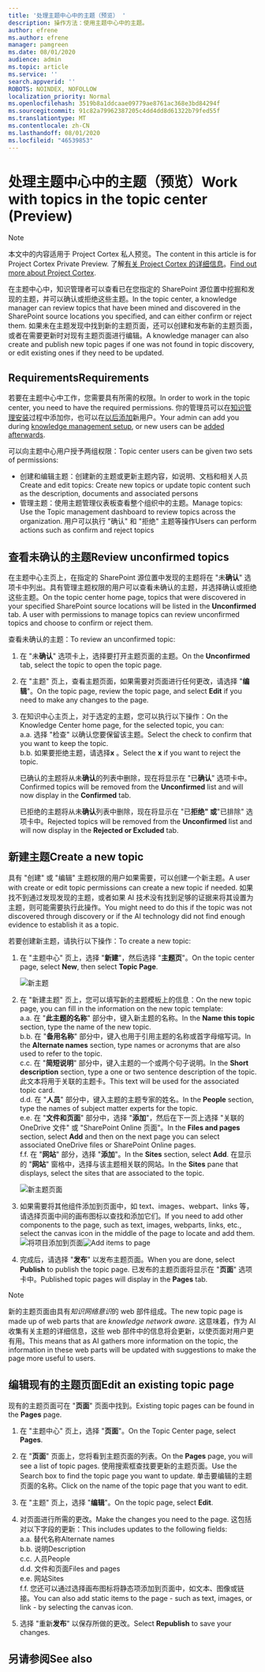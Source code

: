 ```yaml
---
title: '处理主题中心中的主题（预览） '
description: 操作方法：使用主题中心中的主题。
author: efrene
ms.author: efrene
manager: pamgreen
ms.date: 08/01/2020
audience: admin
ms.topic: article
ms.service: ''
search.appverid: ''
ROBOTS: NOINDEX, NOFOLLOW
localization_priority: Normal
ms.openlocfilehash: 3519b8a1ddcaae09779ae8761ac368e3bd84294f
ms.sourcegitcommit: 91c82a79962387205c4dd4dd8d61322b79fed55f
ms.translationtype: MT
ms.contentlocale: zh-CN
ms.lasthandoff: 08/01/2020
ms.locfileid: "46539853"
---
```

# <a name="work-with-topics-in-the-topic-center-preview"></a><span data-ttu-id="230bb-103">处理主题中心中的主题（预览）</span><span class="sxs-lookup"><span data-stu-id="230bb-103">Work with topics in the topic center (Preview)</span></span>

> [!Note] 
> <span data-ttu-id="230bb-104">本文中的内容适用于 Project Cortex 私人预览。</span><span class="sxs-lookup"><span data-stu-id="230bb-104">The content in this article is for Project Cortex Private Preview.</span></span> <span data-ttu-id="230bb-105">了解[有关 Project Cortex 的详细信息](https://aka.ms/projectcortex)。</span><span class="sxs-lookup"><span data-stu-id="230bb-105">[Find out more about Project Cortex](https://aka.ms/projectcortex).</span></span>


<span data-ttu-id="230bb-106">在主题中心中，知识管理者可以查看已在您指定的 SharePoint 源位置中挖掘和发现的主题，并可以确认或拒绝这些主题。</span><span class="sxs-lookup"><span data-stu-id="230bb-106">In the topic center, a knowledge manager can review topics that have been mined and discovered in the SharePoint source locations you specified, and can either confirm or reject them.</span></span> <span data-ttu-id="230bb-107">如果未在主题发现中找到新的主题页面，还可以创建和发布新的主题页面，或者在需要更新时对现有主题页面进行编辑。</span><span class="sxs-lookup"><span data-stu-id="230bb-107">A knowledge manager can also create and publish new topic pages if one was not found in topic discovery, or edit existing ones if they need to be updated.</span></span>

## <a name="requirements"></a><span data-ttu-id="230bb-108">Requirements</span><span class="sxs-lookup"><span data-stu-id="230bb-108">Requirements</span></span>

<span data-ttu-id="230bb-109">若要在主题中心中工作，您需要具有所需的权限。</span><span class="sxs-lookup"><span data-stu-id="230bb-109">In order to work in the topic center, you need to have the required permissions.</span></span> <span data-ttu-id="230bb-110">你的管理员可以在[知识管理安装](set-up-knowledge-network.md)过程中添加你，也可以在[以后添加](give-user-permissions-to-the-topic-center.md)新用户。</span><span class="sxs-lookup"><span data-stu-id="230bb-110">Your admin can add you during [knowledge management setup](set-up-knowledge-network.md), or new users can be [added afterwards](give-user-permissions-to-the-topic-center.md).</span></span>

<span data-ttu-id="230bb-111">可以向主题中心用户授予两组权限：</span><span class="sxs-lookup"><span data-stu-id="230bb-111">Topic center users can be given two sets of permissions:</span></span>

- <span data-ttu-id="230bb-112">创建和编辑主题：创建新的主题或更新主题内容，如说明、文档和相关人员</span><span class="sxs-lookup"><span data-stu-id="230bb-112">Create and edit topics: Create new topics or update topic content such as the description, documents and associated persons</span></span>
- <span data-ttu-id="230bb-113">管理主题：使用主题管理仪表板查看整个组织中的主题。</span><span class="sxs-lookup"><span data-stu-id="230bb-113">Manage topics: Use the Topic management dashboard to review topics across the organization.</span></span> <span data-ttu-id="230bb-114">用户可以执行 "确认" 和 "拒绝" 主题等操作</span><span class="sxs-lookup"><span data-stu-id="230bb-114">Users can perform actions such as confirm and reject topics</span></span>


## <a name="review-unconfirmed-topics"></a><span data-ttu-id="230bb-115">查看未确认的主题</span><span class="sxs-lookup"><span data-stu-id="230bb-115">Review unconfirmed topics</span></span>

<span data-ttu-id="230bb-116">在主题中心主页上，在指定的 SharePoint 源位置中发现的主题将在 "未**确认**" 选项卡中列出。具有管理主题权限的用户可以查看未确认的主题，并选择确认或拒绝这些主题。</span><span class="sxs-lookup"><span data-stu-id="230bb-116">On the topic center home page, topics that were discovered in your specified SharePoint source locations will be listed in the **Unconfirmed** tab. A user with permissions to manage topics can review unconfirmed topics and choose to confirm or reject them.</span></span>


<span data-ttu-id="230bb-117">查看未确认的主题：</span><span class="sxs-lookup"><span data-stu-id="230bb-117">To review an unconfirmed topic:</span></span>

1. <span data-ttu-id="230bb-118">在 "未**确认**" 选项卡上，选择要打开主题页面的主题。</span><span class="sxs-lookup"><span data-stu-id="230bb-118">On the **Unconfirmed** tab, select the topic to open the topic page.</span></span></br>

2. <span data-ttu-id="230bb-119">在 "主题" 页上，查看主题页面，如果需要对页面进行任何更改，请选择 "**编辑**"。</span><span class="sxs-lookup"><span data-stu-id="230bb-119">On the topic page, review the topic page, and select **Edit** if you need to make any changes to the page.</span></span>
3. <span data-ttu-id="230bb-120">在知识中心主页上，对于选定的主题，您可以执行以下操作：</span><span class="sxs-lookup"><span data-stu-id="230bb-120">On the Knowledge Center home page, for the selected topic, you can:</span></span></br>
    <span data-ttu-id="230bb-121">a.</span><span class="sxs-lookup"><span data-stu-id="230bb-121">a.</span></span> <span data-ttu-id="230bb-122">选择 "检查" 以确认您要保留该主题。</span><span class="sxs-lookup"><span data-stu-id="230bb-122">Select the check to confirm that you want to keep the topic.</span></span></br>
    <span data-ttu-id="230bb-123">b.</span><span class="sxs-lookup"><span data-stu-id="230bb-123">b.</span></span> <span data-ttu-id="230bb-124">如果要拒绝主题，请选择**x** 。</span><span class="sxs-lookup"><span data-stu-id="230bb-124">Select the **x** if you want to reject the topic.</span></span></br>

    <span data-ttu-id="230bb-125">已确认的主题将从未**确认**的列表中删除，现在将显示在 "已**确认**" 选项卡中。</span><span class="sxs-lookup"><span data-stu-id="230bb-125">Confirmed topics will be removed from the **Unconfirmed** list and will now display in the **Confirmed** tab.</span></span></br>

    <span data-ttu-id="230bb-126">已拒绝的主题将从未**确认**列表中删除，现在将显示在 "已**拒绝" 或**"已排除" 选项卡中。</span><span class="sxs-lookup"><span data-stu-id="230bb-126">Rejected topics will be removed from the **Unconfirmed** list and will now display in the **Rejected or Excluded** tab.</span></span></br>
    
   
## <a name="create-a-new-topic"></a><span data-ttu-id="230bb-127">新建主题</span><span class="sxs-lookup"><span data-stu-id="230bb-127">Create a new topic</span></span>

<span data-ttu-id="230bb-128">具有 "创建" 或 "编辑" 主题权限的用户如果需要，可以创建一个新主题。</span><span class="sxs-lookup"><span data-stu-id="230bb-128">A user with create or edit topic permissions can create a new topic if needed.</span></span> <span data-ttu-id="230bb-129">如果找不到通过发现发现的主题，或者如果 AI 技术没有找到足够的证据来将其设置为主题，则可能需要执行此操作。</span><span class="sxs-lookup"><span data-stu-id="230bb-129">You might need to do this if the topic was not discovered through discovery or if the AI technology did not find enough evidence to establish it as a topic.</span></span>

<span data-ttu-id="230bb-130">若要创建新主题，请执行以下操作：</span><span class="sxs-lookup"><span data-stu-id="230bb-130">To create a new topic:</span></span>
1. <span data-ttu-id="230bb-131">在 "主题中心" 页上，选择 "**新建**"，然后选择 "**主题页**"。</span><span class="sxs-lookup"><span data-stu-id="230bb-131">On the topic center page, select **New**, then select **Topic Page**.</span></span></br>

    ![新主题](../media/content-understanding/k-new-topic.png) </br>

2. <span data-ttu-id="230bb-133">在 "新建主题" 页上，您可以填写新的主题模板上的信息：</span><span class="sxs-lookup"><span data-stu-id="230bb-133">On the new topic page, you can fill in the information on the new topic template:</span></span></br>
    <span data-ttu-id="230bb-134">a.</span><span class="sxs-lookup"><span data-stu-id="230bb-134">a.</span></span> <span data-ttu-id="230bb-135">在 "**此主题的名称**" 部分中，键入新主题的名称。</span><span class="sxs-lookup"><span data-stu-id="230bb-135">In the **Name this topic** section, type the name of the new topic.</span></span></br>
    <span data-ttu-id="230bb-136">b.</span><span class="sxs-lookup"><span data-stu-id="230bb-136">b.</span></span> <span data-ttu-id="230bb-137">在 "**备用名称**" 部分中，键入也用于引用主题的名称或首字母缩写词。</span><span class="sxs-lookup"><span data-stu-id="230bb-137">In the **Alternate names** section, type names or acronyms that are also used to refer to the topic.</span></span></br>
    <span data-ttu-id="230bb-138">c.</span><span class="sxs-lookup"><span data-stu-id="230bb-138">c.</span></span> <span data-ttu-id="230bb-139">在 "**简短说明**" 部分中，键入主题的一个或两个句子说明。</span><span class="sxs-lookup"><span data-stu-id="230bb-139">In the **Short description** section, type a one or two sentence description of the topic.</span></span> <span data-ttu-id="230bb-140">此文本将用于关联的主题卡。</span><span class="sxs-lookup"><span data-stu-id="230bb-140">This text will be used for the associated topic card.</span></span></br>
    <span data-ttu-id="230bb-141">d.</span><span class="sxs-lookup"><span data-stu-id="230bb-141">d.</span></span> <span data-ttu-id="230bb-142">在 "**人员**" 部分中，键入主题的主题专家的姓名。</span><span class="sxs-lookup"><span data-stu-id="230bb-142">In the **People** section, type the names of subject matter experts for the topic.</span></span></br>
    <span data-ttu-id="230bb-143">e.</span><span class="sxs-lookup"><span data-stu-id="230bb-143">e.</span></span> <span data-ttu-id="230bb-144">在 "**文件和页面**" 部分中，选择 "**添加**"，然后在下一页上选择 "关联的 OneDrive 文件" 或 "SharePoint Online 页面"。</span><span class="sxs-lookup"><span data-stu-id="230bb-144">In the **Files and pages** section, select **Add** and then on the next page you can select associated OneDrive files or SharePoint Online pages.</span></span></br>
    <span data-ttu-id="230bb-145">f.</span><span class="sxs-lookup"><span data-stu-id="230bb-145">f.</span></span> <span data-ttu-id="230bb-146">在 "**网站**" 部分，选择 "**添加**"。</span><span class="sxs-lookup"><span data-stu-id="230bb-146">In the **Sites** section, select **Add**.</span></span> <span data-ttu-id="230bb-147">在显示的 "**网站**" 窗格中，选择与该主题相关联的网站。</span><span class="sxs-lookup"><span data-stu-id="230bb-147">In the  **Sites** pane that displays, select the sites that are associated to the topic.</span></span></br>

    ![新主题页面](../media/content-understanding/k-new-topic-page.png) </br>
3. <span data-ttu-id="230bb-149">如果需要将其他组件添加到页面中，如 text、images、webpart、links 等，请选择页面中间的画布图标以查找和添加它们。</span><span class="sxs-lookup"><span data-stu-id="230bb-149">If you need to add other components to the page, such as text, images, webparts, links, etc., select the canvas icon in the middle of the page to locate and add them.</span></span>
    <span data-ttu-id="230bb-150">![将项目添加到页面](../media/content-understanding/static-icon.png)</span><span class="sxs-lookup"><span data-stu-id="230bb-150">![Add items to page](../media/content-understanding/static-icon.png)</span></span> </br> 

4. <span data-ttu-id="230bb-151">完成后，请选择 "**发布**" 以发布主题页面。</span><span class="sxs-lookup"><span data-stu-id="230bb-151">When you are done, select **Publish** to publish the topic page.</span></span> <span data-ttu-id="230bb-152">已发布的主题页面将显示在 "**页面**" 选项卡中。</span><span class="sxs-lookup"><span data-stu-id="230bb-152">Published topic pages will display in the **Pages** tab.</span></span>

> [!Note] 
> <span data-ttu-id="230bb-153">新的主题页面由具有*知识网络意识*的 web 部件组成。</span><span class="sxs-lookup"><span data-stu-id="230bb-153">The new topic page is made up of web parts that are *knowledge network aware*.</span></span> <span data-ttu-id="230bb-154">这意味着，作为 AI 收集有关主题的详细信息，这些 web 部件中的信息将会更新，以使页面对用户更有用。</span><span class="sxs-lookup"><span data-stu-id="230bb-154">This means that as AI gathers more information on the topic, the information in these web parts will be updated with suggestions to make the page more useful to users.</span></span>


## <a name="edit-an-existing-topic-page"></a><span data-ttu-id="230bb-155">编辑现有的主题页面</span><span class="sxs-lookup"><span data-stu-id="230bb-155">Edit an existing topic page</span></span>

<span data-ttu-id="230bb-156">现有的主题页面可在 "**页面**" 页面中找到。</span><span class="sxs-lookup"><span data-stu-id="230bb-156">Existing topic pages can be found in the **Pages** page.</span></span> 

1. <span data-ttu-id="230bb-157">在 "主题中心" 页上，选择 "**页面**"。</span><span class="sxs-lookup"><span data-stu-id="230bb-157">On the Topic Center page, select **Pages**.</span></span></br>
2. <span data-ttu-id="230bb-158">在 "**页面**" 页面上，您将看到主题页面的列表。</span><span class="sxs-lookup"><span data-stu-id="230bb-158">On the **Pages** page, you will see a list of topic pages.</span></span> <span data-ttu-id="230bb-159">使用搜索框查找要更新的主题页面。</span><span class="sxs-lookup"><span data-stu-id="230bb-159">Use the Search box to find the topic page you want to update.</span></span> <span data-ttu-id="230bb-160">单击要编辑的主题页面的名称。</span><span class="sxs-lookup"><span data-stu-id="230bb-160">Click on the name of the topic page that you want to edit.</span></span></br>
3. <span data-ttu-id="230bb-161">在 "主题" 页上，选择 "**编辑**"。</span><span class="sxs-lookup"><span data-stu-id="230bb-161">On the topic page, select **Edit**.</span></span> </br>
4. <span data-ttu-id="230bb-162">对页面进行所需的更改。</span><span class="sxs-lookup"><span data-stu-id="230bb-162">Make the changes you need to the page.</span></span> <span data-ttu-id="230bb-163">这包括对以下字段的更新：</span><span class="sxs-lookup"><span data-stu-id="230bb-163">This includes updates to the following fields:</span></span></br>
    <span data-ttu-id="230bb-164">a.</span><span class="sxs-lookup"><span data-stu-id="230bb-164">a.</span></span> <span data-ttu-id="230bb-165">替代名称</span><span class="sxs-lookup"><span data-stu-id="230bb-165">Alternate names</span></span></br>
    <span data-ttu-id="230bb-166">b.</span><span class="sxs-lookup"><span data-stu-id="230bb-166">b.</span></span> <span data-ttu-id="230bb-167">说明</span><span class="sxs-lookup"><span data-stu-id="230bb-167">Description</span></span></br>
    <span data-ttu-id="230bb-168">c.</span><span class="sxs-lookup"><span data-stu-id="230bb-168">c.</span></span> <span data-ttu-id="230bb-169">人员</span><span class="sxs-lookup"><span data-stu-id="230bb-169">People</span></span></br>
    <span data-ttu-id="230bb-170">d.</span><span class="sxs-lookup"><span data-stu-id="230bb-170">d.</span></span> <span data-ttu-id="230bb-171">文件和页面</span><span class="sxs-lookup"><span data-stu-id="230bb-171">Files and pages</span></span></br>
    <span data-ttu-id="230bb-172">e.</span><span class="sxs-lookup"><span data-stu-id="230bb-172">e.</span></span> <span data-ttu-id="230bb-173">网站</span><span class="sxs-lookup"><span data-stu-id="230bb-173">Sites</span></span></br>
    <span data-ttu-id="230bb-174">f.</span><span class="sxs-lookup"><span data-stu-id="230bb-174">f.</span></span> <span data-ttu-id="230bb-175">您还可以通过选择画布图标将静态项添加到页面中，如文本、图像或链接。</span><span class="sxs-lookup"><span data-stu-id="230bb-175">You can also add static items to the page - such as text, images, or link - by selecting the canvas icon.</span></span></br>

5. <span data-ttu-id="230bb-176">选择 "重新**发布**" 以保存所做的更改。</span><span class="sxs-lookup"><span data-stu-id="230bb-176">Select **Republish** to save your changes.</span></span>

## <a name="see-also"></a><span data-ttu-id="230bb-177">另请参阅</span><span class="sxs-lookup"><span data-stu-id="230bb-177">See also</span></span>



  







